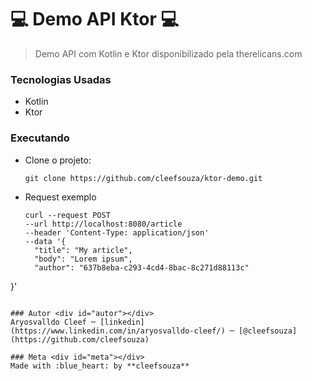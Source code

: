 # :computer: Demo API Ktor :computer:

> Demo API com Kotlin e Ktor disponibilizado pela therelicans.com

### Tecnologias Usadas
- Kotlin
- Ktor

### Executando
- Clone o projeto:
  ```shell
  git clone https://github.com/cleefsouza/ktor-demo.git
  ```
  
- Request exemplo
  ```shell
  curl --request POST
  --url http://localhost:8080/article
  --header 'Content-Type: application/json'
  --data '{
	"title": "My article",
	"body": "Lorem ipsum",
	"author": "637b8eba-c293-4cd4-8bac-8c271d88113c"
}'
  ```

### Autor <div id="autor"></div>
Aryosvalldo Cleef ─ [linkedin](https://www.linkedin.com/in/aryosvalldo-cleef/) ─ [@cleefsouza](https://github.com/cleefsouza)

### Meta <div id="meta"></div>
Made with :blue_heart: by **cleefsouza**
